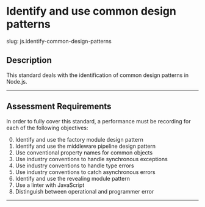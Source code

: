 # Identify and use common design patterns

slug: js.identify-common-design-patterns

## Description
This standard deals with the identification of common design patterns in Node.js.

---
## Assessment Requirements
In order to fully cover this standard, a performance must be recording for each of the following objectives:

0. Identify and use the factory module design pattern
1. Identify and use the middleware pipeline design pattern
2. Use conventional property names for common objects
3. Use industry conventions to handle synchronous exceptions
4. Use industry conventions to handle type errors
5. Use industry conventions to catch asynchronous errors
6. Identify and use the revealing module pattern
7. Use a linter with JavaScript
8. Distinguish between operational and programmer error

---
